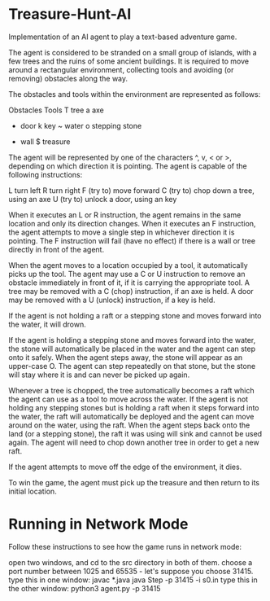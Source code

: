 # Treasure-Hunt-AI
Implementation of an AI agent to play a text-based adventure game.

The agent is considered to be stranded on a small group of islands, with a few trees and the ruins of some ancient buildings. It is required to move around a rectangular environment, collecting tools and avoiding (or removing) obstacles along the way.

The obstacles and tools within the environment are represented as follows:

Obstacles  Tools
T 	tree      	a 	axe
-	door	        k	key
~	water	        o	stepping stone
*	wall	        $	treasure

The agent will be represented by one of the characters ^, v, <  or  >, depending on which direction it is pointing. The agent is capable of the following instructions:

L   turn left
R   turn right
F   (try to) move forward
C   (try to) chop down a tree, using an axe
U   (try to) unlock a door, using an key

When it executes an L or R instruction, the agent remains in the same location and only its direction changes. When it executes an F instruction, the agent attempts to move a single step in whichever direction it is pointing. The F instruction will fail (have no effect) if there is a wall or tree directly in front of the agent.

When the agent moves to a location occupied by a tool, it automatically picks up the tool. The agent may use a C or U instruction to remove an obstacle immediately in front of it, if it is carrying the appropriate tool. A tree may be removed with a C (chop) instruction, if an axe is held. A door may be removed with a U (unlock) instruction, if a key is held.

If the agent is not holding a raft or a stepping stone and moves forward into the water, it will drown.

If the agent is holding a stepping stone and moves forward into the water, the stone will automatically be placed in the water and the agent can step onto it safely. When the agent steps away, the stone will appear as an upper-case O. The agent can step repeatedly on that stone, but the stone will stay where it is and can never be picked up again.

Whenever a tree is chopped, the tree automatically becomes a raft which the agent can use as a tool to move across the water. If the agent is not holding any stepping stones but is holding a raft when it steps forward into the water, the raft will automatically be deployed and the agent can move around on the water, using the raft. When the agent steps back onto the land (or a stepping stone), the raft it was using will sink and cannot be used again. The agent will need to chop down another tree in order to get a new raft.

If the agent attempts to move off the edge of the environment, it dies.

To win the game, the agent must pick up the treasure and then return to its initial location.


# Running in Network Mode #

Follow these instructions to see how the game runs in network mode:

open two windows, and cd to the src directory in both of them.
choose a port number between 1025 and 65535 - let's suppose you choose 31415.
type this in one window:
javac *.java
java Step -p 31415 -i s0.in
type this in the other window:
python3 agent.py -p 31415
